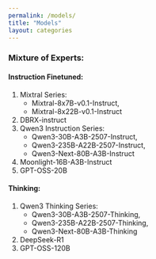 ```yaml
---
permalink: /models/
title: "Models"
layout: categories
---
```


### Mixture of Experts:
#### Instruction Finetuned:

1.	Mixtral Series: 
    - Mixtral-8x7B-v0.1-Instruct,
    - Mixtral-8x22B-v0.1-Instruct
2.	DBRX-instruct
3.	Qwen3 Instruction Series:
    -  Qwen3-30B-A3B-2507-Instruct, 
    -  Qwen3-235B-A22B-2507-Instruct,
    -  Qwen3-Next-80B-A3B-Instruct
4.	Moonlight-16B-A3B-Instruct
5.	GPT-OSS-20B

#### Thinking:

1.	Qwen3 Thinking Series: 
    -  Qwen3-30B-A3B-2507-Thinking,
    -  Qwen3-235B-A22B-2507-Thinking,
    -  Qwen3-Next-80B-A3B-Thinking
2.	DeepSeek-R1
3.	GPT-OSS-120B

